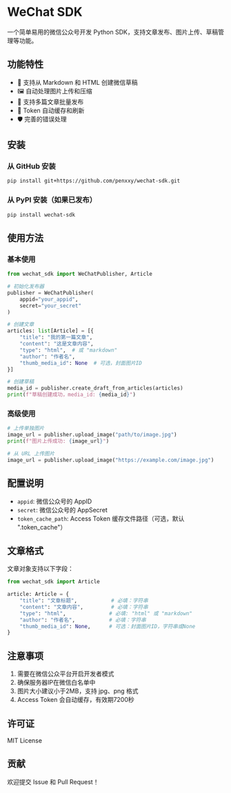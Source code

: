 # WeChat SDK

一个简单易用的微信公众号开发 Python SDK，支持文章发布、图片上传、草稿管理等功能。

## 功能特性

- 🚀 支持从 Markdown 和 HTML 创建微信草稿
- 🖼️ 自动处理图片上传和压缩
- 📝 支持多篇文章批量发布
- 💾 Token 自动缓存和刷新
- 🛡️ 完善的错误处理

## 安装

### 从 GitHub 安装

```bash
pip install git+https://github.com/penxxy/wechat-sdk.git
```

### 从 PyPI 安装（如果已发布）

```bash
pip install wechat-sdk
```

## 使用方法

### 基本使用

```python
from wechat_sdk import WeChatPublisher, Article

# 初始化发布器
publisher = WeChatPublisher(
    appid="your_appid",
    secret="your_secret"
)

# 创建文章
articles: list[Article] = [{
    "title": "我的第一篇文章",
    "content": "这是文章内容",
    "type": "html",  # 或 "markdown"
    "author": "作者名",
    "thumb_media_id": None  # 可选，封面图片ID
}]

# 创建草稿
media_id = publisher.create_draft_from_articles(articles)
print(f"草稿创建成功，media_id: {media_id}")
```

### 高级使用

```python
# 上传单独图片
image_url = publisher.upload_image("path/to/image.jpg")
print(f"图片上传成功: {image_url}")

# 从 URL 上传图片
image_url = publisher.upload_image("https://example.com/image.jpg")
```

## 配置说明

- `appid`: 微信公众号的 AppID
- `secret`: 微信公众号的 AppSecret  
- `token_cache_path`: Access Token 缓存文件路径（可选，默认 ".token_cache"）

## 文章格式

文章对象支持以下字段：

```python
from wechat_sdk import Article

article: Article = {
    "title": "文章标题",           # 必填：字符串
    "content": "文章内容",         # 必填：字符串
    "type": "html",              # 必填: "html" 或 "markdown"
    "author": "作者名",           # 必填：字符串
    "thumb_media_id": None,      # 可选：封面图片ID，字符串或None
}
```

## 注意事项

1. 需要在微信公众平台开启开发者模式
2. 确保服务器IP在微信白名单中
3. 图片大小建议小于2MB，支持 jpg、png 格式
4. Access Token 会自动缓存，有效期7200秒


## 许可证

MIT License

## 贡献

欢迎提交 Issue 和 Pull Request！ 